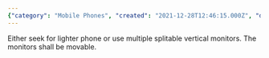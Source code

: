 ```yaml
---
{"category": "Mobile Phones", "created": "2021-12-28T12:46:15.000Z", "date": "2021-12-28 12:46:15", "description": "To enhance your viewing experience, consider opting for a lightweight phone or utilizing multiple, adjustable vertical monitors.", "modified": "2022-08-18T07:46:00.358Z", "tags": ["hardware", "phone", "stub"], "title": "The phone"}
---
```

Either seek for lighter phone or use multiple splitable vertical monitors. The monitors shall be movable.